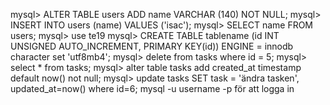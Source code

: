 mysql> ALTER TABLE users ADD name VARCHAR (140) NOT NULL;
mysql> INSERT INTO users (name) VALUES ('isac');
mysql> SELECT name FROM users;
mysql> use te19
mysql> CREATE TABLE tablename (id INT UNSIGNED AUTO_INCREMENT, PRIMARY KEY(id)) ENGINE = innodb character set 'utf8mb4';
mysql> delete from tasks where id = 5;
mysql> select * from tasks;
mysql> alter table tasks add created_at timestamp default now() not null;
mysql> update tasks SET task = 'ändra tasken', updated_at=now() where id=6;
mysql -u username -p för att logga in